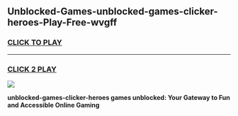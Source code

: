 
## Unblocked-Games-unblocked-games-clicker-heroes-Play-Free-wvgff
<h3>
<a href="https://premium76.site?title=unblocked-games-clicker-heroes&ref=10A">CLICK TO PLAY</a></h3>
<hr>

<h3>
<a href="https://premium76.site?title=unblocked-games-clicker-heroes&ref=10A">CLICK 2 PLAY</a>
  
</h3>

<a href="https://premium76.site?title=unblocked-games-clicker-heroes&ref=10A"><img src="https://clearcache.store/games.png"></a>


**unblocked-games-clicker-heroes games unblocked: Your Gateway to Fun and Accessible Online Gaming**
